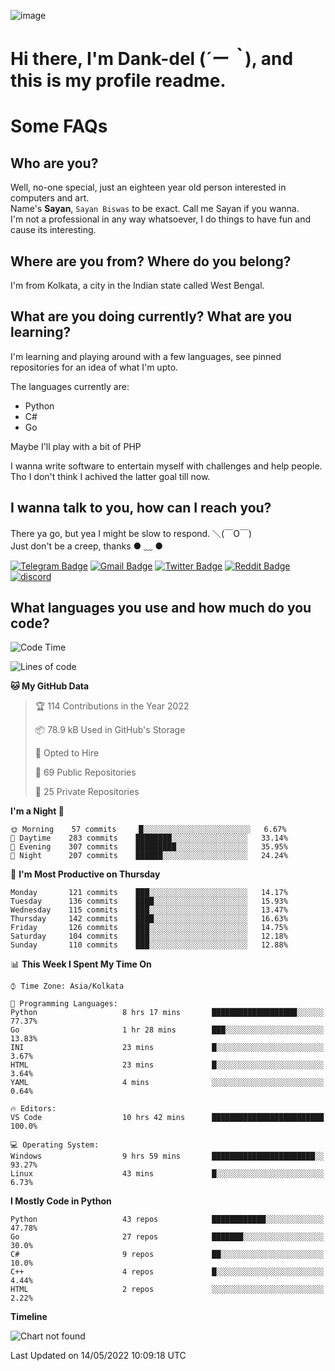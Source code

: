 ![image](https://user-images.githubusercontent.com/63096193/125182844-29f20800-e22f-11eb-8dc9-b0f2d29647bb.png)

# **Hi there, I'm Dank-del (*´ー｀*), and this is my profile readme.**
<!--  [![Profile views](https://gpvc.arturio.dev/dank-del)](https://github.com/dank-del) -->
# Some FAQs

## **Who are you?**

Well, no-one special, just an eighteen year old person interested in computers and art. \
Name's **Sayan**, `Sayan Biswas` to be exact. Call me Sayan if you wanna. \
I'm not a professional in any way whatsoever, I do things to have fun and cause its interesting.

## **Where are you from? Where do you belong?**

I'm from Kolkata, a city in the Indian state called West Bengal.

## **What are you doing currently? What are you learning?**

I'm learning and playing around with a few languages, see pinned repositories for an idea of what I'm upto.

The languages currently are:

- Python
- C#
- Go

Maybe I'll play with a bit of PHP

I wanna write software to entertain myself with challenges and help people. \
Tho I don't think I achived the latter goal till now.

<!--## **Eww, I see a weeb profile.**

Can't help it, it's the best way to hide my face on this account
> Why do people hate weebs .-.

## **Cool, what more interests you?**

My interests are quite, weird. They're scattered all over the place. \
I've been fascinated by music and have studied it since the age of 6, I've performed on stage and on air but yeah now I've been away from that. I specialize in key instruments. \
Another thing that interests me is Media Production, aka, working with audio, video and broadcasting media.

> I just like art in general. also feeds the reason of me being obsessed with Japanese drawings (⋟ ﹏ ⋞)-->

## **I wanna talk to you, how can I reach you?**

There ya go, but yea I might be slow to respond. ＼(￣O￣) \
Just don't be a creep, thanks ● ﹏ ●

[![Telegram Badge](https://img.shields.io/badge/-dank_as_fuck-1ca0f1?style=flat-square&logo=telegram&logoColor=white&link=https://t.me/dank_as_fuck)](https://t.me/dank_as_fuck)
[![Gmail Badge](https://img.shields.io/badge/-chizuru@kanojo.tk-c14438?style=flat-square&logo=Gmail&logoColor=white&link=mailto:chizuru@kanojo.tk)](mailto:chizuru@kanojo.tk)
[![Twitter Badge](https://img.shields.io/twitter/follow/TheDankDel?style=social)](https://twitter.com/TheDankDel)
[![Reddit Badge](https://img.shields.io/reddit/user-karma/combined/dank_as_fuck_?style=social)](https://www.reddit.com/user/dank_as_fuck_/)
[![discord](https://discord-md-badge.vercel.app/api/shield/506536929152466945?style=social)](https://discordapp.com/users/506536929152466945)

## **What languages you use and how much do you code?**

<!--START_SECTION:waka-->
![Code Time](http://img.shields.io/badge/Code%20Time-562%20hrs%2029%20mins-blue)

![Lines of code](https://img.shields.io/badge/From%20Hello%20World%20I%27ve%20Written-750%20Thousand%20lines%20of%20code-blue)

**🐱 My GitHub Data** 

> 🏆 114 Contributions in the Year 2022
 > 
> 📦 78.9 kB Used in GitHub's Storage 
 > 
> 💼 Opted to Hire
 > 
> 📜 69 Public Repositories 
 > 
> 🔑 25 Private Repositories  
 > 
**I'm a Night 🦉** 

```text
🌞 Morning    57 commits     █░░░░░░░░░░░░░░░░░░░░░░░░   6.67% 
🌆 Daytime    283 commits    ████████░░░░░░░░░░░░░░░░░   33.14% 
🌃 Evening    307 commits    █████████░░░░░░░░░░░░░░░░   35.95% 
🌙 Night      207 commits    ██████░░░░░░░░░░░░░░░░░░░   24.24%

```
📅 **I'm Most Productive on Thursday** 

```text
Monday       121 commits    ███░░░░░░░░░░░░░░░░░░░░░░   14.17% 
Tuesday      136 commits    ████░░░░░░░░░░░░░░░░░░░░░   15.93% 
Wednesday    115 commits    ███░░░░░░░░░░░░░░░░░░░░░░   13.47% 
Thursday     142 commits    ████░░░░░░░░░░░░░░░░░░░░░   16.63% 
Friday       126 commits    ███░░░░░░░░░░░░░░░░░░░░░░   14.75% 
Saturday     104 commits    ███░░░░░░░░░░░░░░░░░░░░░░   12.18% 
Sunday       110 commits    ███░░░░░░░░░░░░░░░░░░░░░░   12.88%

```


📊 **This Week I Spent My Time On** 

```text
⌚︎ Time Zone: Asia/Kolkata

💬 Programming Languages: 
Python                   8 hrs 17 mins       ███████████████████░░░░░░   77.37% 
Go                       1 hr 28 mins        ███░░░░░░░░░░░░░░░░░░░░░░   13.83% 
INI                      23 mins             █░░░░░░░░░░░░░░░░░░░░░░░░   3.67% 
HTML                     23 mins             █░░░░░░░░░░░░░░░░░░░░░░░░   3.64% 
YAML                     4 mins              ░░░░░░░░░░░░░░░░░░░░░░░░░   0.64%

🔥 Editors: 
VS Code                  10 hrs 42 mins      █████████████████████████   100.0%

💻 Operating System: 
Windows                  9 hrs 59 mins       ███████████████████████░░   93.27% 
Linux                    43 mins             █░░░░░░░░░░░░░░░░░░░░░░░░   6.73%

```

**I Mostly Code in Python** 

```text
Python                   43 repos            ████████████░░░░░░░░░░░░░   47.78% 
Go                       27 repos            ███████░░░░░░░░░░░░░░░░░░   30.0% 
C#                       9 repos             ██░░░░░░░░░░░░░░░░░░░░░░░   10.0% 
C++                      4 repos             █░░░░░░░░░░░░░░░░░░░░░░░░   4.44% 
HTML                     2 repos             ░░░░░░░░░░░░░░░░░░░░░░░░░   2.22%

```


**Timeline**

![Chart not found](https://raw.githubusercontent.com/Dank-del/Dank-del/main/charts/bar_graph.png) 


 Last Updated on 14/05/2022 10:09:18 UTC
<!--END_SECTION:waka-->

<!--## **Can I stalk your spotify?**

Um sure.

![OwO Spotify](https://spotify-recently-played-readme.vercel.app/api?user=31fdrsslnr7nvq4ytqwtw7c4rxfm&count=5)-->
